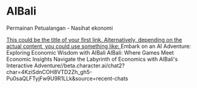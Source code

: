 # AIBali

Permainan Petualangan - Nasihat ekonomi

[This could be the title of your first link. Alternatively, depending on the actual content, you could use something like:
](https://beta.character.ai/chat2?char=rMZnmb5U3KjK9Q01bpAabrMUc7vvHb0LxiBsG3b1N7E)
Embark on an AI Adventure: Exploring Economic Wisdom with AIBali
AIBali: Where Games Meet Economic Insights
Navigate the Labyrinth of Economics with AIBali's Interactive Adventure//beta.character.ai/chat2?char=4KziSdnCOH8VTD2Zh_gh5-Pu0saQLFTyjFw9U9R1LLk&source=recent-chats
